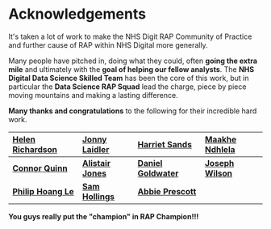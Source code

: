 # Acknowledgements
It's taken a lot of work to make the NHS Digit RAP Community of Practice and further cause of RAP within NHS Digital more generally.

Many people have pitched in, doing what they could, often **going the extra mile** and ultimately with the **goal of helping our fellow analysts**.
The **NHS Digital Data Science Skilled Team** has been the core of this work, but in particular the **Data Science RAP Squad** lead the charge, piece by piece moving mountains and making a lasting difference.

**Many thanks and congratulations** to the following for their incredible hard work. 

| [Helen Richardson](https://github.com/helrich)|[Jonny Laidler](https://github.com/JonathanLaidler) |[Harriet Sands](https://github.com/harrietrs)  |  [Maakhe Ndhlela](https://github.com/maakhe)|
|:----------------------------------|:-----|:----|:---|
| __[Connor Quinn](https://github.com/connor1q)__|__[Alistair Jones](https://github.com/alistair-jones)__ |__[Daniel Goldwater](https://github.com/DanGoldwater1)__ | __[Joseph Wilson](https://github.com/josephwilson8-nhs)__|
| __[Philip Hoang Le](https://github.com/philip-le)__ |__[Sam Hollings](https://github.com/SamHollings)__ |__[Abbie Prescott](https://github.com/abbieprescott)__ | |

**You guys really put the "champion" in RAP Champion!!!**
